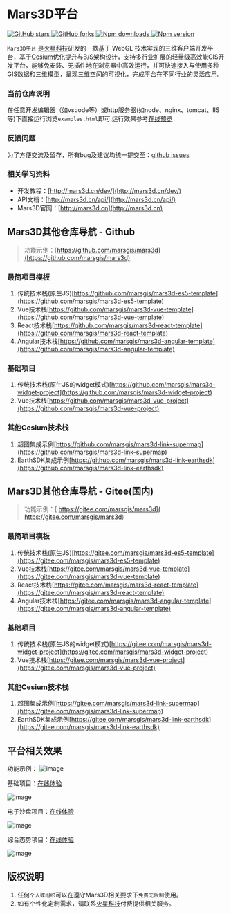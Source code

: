 # Mars3D平台

<p>
<a target="_black" href="https://github.com/marsgis/mars3d">
<img alt="GitHub stars" src="https://img.shields.io/github/stars/marsgis/mars3d?style=flat&logo=github">
</a>
<a target="_black" href="https://github.com/marsgis/mars3d">
<img alt="GitHub forks" src="https://img.shields.io/github/forks/marsgis/mars3d?style=flat&logo=github">
</a>
<a target="_black" href="https://www.npmjs.com/package/mars3d">
<img alt="Npm downloads" src="https://img.shields.io/npm/dt/mars3d?style=flat&logo=npm">
</a>
<a target="_black" href="https://www.npmjs.com/package/mars3d">
<img alt="Npm version" src="https://img.shields.io/npm/v/mars3d.svg?style=flat&logo=npm&label=version"/>
</a>
</p>
 
 `Mars3D平台` 是[火星科技](http://marsgis.cn/)研发的一款基于 WebGL 技术实现的三维客户端开发平台，基于[Cesium](https://cesium.com/cesiumjs/)优化提升与B/S架构设计，支持多行业扩展的轻量级高效能GIS开发平台，能够免安装、无插件地在浏览器中高效运行，并可快速接入与使用多种GIS数据和三维模型，呈现三维空间的可视化，完成平台在不同行业的灵活应用。


### 当前仓库说明 
 在任意开发编辑器（如vscode等）或http服务器(如node、nginx、tomcat、IIS等)下直接运行浏览`examples.html`即可,运行效果参考[在线预览](http://mars3d.cn/example)  
 
### 反馈问题
 为了方便交流及留存，所有bug及建议均统一提交至：[github issues](https://github.com/marsgis/mars3d/issues)  
 
### 相关学习资料

- 开发教程：[http://mars3d.cn/dev/](http://mars3d.cn/dev/)  
- API文档：[http://mars3d.cn/api/](http://mars3d.cn/api/)  
- Mars3D官网：[http://mars3d.cn](http://mars3d.cn)  


 

## Mars3D其他仓库导航 - Github
> 功能示例：[https://github.com/marsgis/mars3d](https://github.com/marsgis/mars3d)    

### 最简项目模板
1. 传统技术栈(原生JS)[https://github.com/marsgis/mars3d-es5-template](https://github.com/marsgis/mars3d-es5-template)
2. Vue技术栈[https://github.com/marsgis/mars3d-vue-template](https://github.com/marsgis/mars3d-vue-template)
3. React技术栈[https://github.com/marsgis/mars3d-react-template](https://github.com/marsgis/mars3d-react-template)
4. Angular技术栈[https://github.com/marsgis/mars3d-angular-template](https://github.com/marsgis/mars3d-angular-template)

### 基础项目
1. 传统技术栈(原生JS的widget模式)[https://github.com/marsgis/mars3d-widget-project](https://github.com/marsgis/mars3d-widget-project)
2. Vue技术栈[https://github.com/marsgis/mars3d-vue-project](https://github.com/marsgis/mars3d-vue-project)

 
### 其他Cesium技术栈 
1. 超图集成示例[https://github.com/marsgis/mars3d-link-supermap](https://github.com/marsgis/mars3d-link-supermap)
2. EarthSDK集成示例[https://github.com/marsgis/mars3d-link-earthsdk](https://github.com/marsgis/mars3d-link-earthsdk)
 
 
## Mars3D其他仓库导航 - Gitee(国内)
> 功能示例：[ https://gitee.com/marsgis/mars3d]( https://gitee.com/marsgis/mars3d)

### 最简项目模板
1. 传统技术栈(原生JS)[https://gitee.com/marsgis/mars3d-es5-template](https://gitee.com/marsgis/mars3d-es5-template)
2. Vue技术栈[https://gitee.com/marsgis/mars3d-vue-template](https://gitee.com/marsgis/mars3d-vue-template)
3. React技术栈[https://gitee.com/marsgis/mars3d-react-template](https://gitee.com/marsgis/mars3d-react-template)
4. Angular技术栈[https://gitee.com/marsgis/mars3d-angular-template](https://gitee.com/marsgis/mars3d-angular-template)

### 基础项目
1. 传统技术栈(原生JS的widget模式)[https://gitee.com/marsgis/mars3d-widget-project](https://gitee.com/marsgis/mars3d-widget-project)
2. Vue技术栈[https://gitee.com/marsgis/mars3d-vue-project](https://gitee.com/marsgis/mars3d-vue-project)

 
### 其他Cesium技术栈 
1. 超图集成示例[https://gitee.com/marsgis/mars3d-link-supermap](https://gitee.com/marsgis/mars3d-link-supermap)
2. EarthSDK集成示例[https://gitee.com/marsgis/mars3d-link-earthsdk](https://gitee.com/marsgis/mars3d-link-earthsdk)
 

## 平台相关效果  
 功能示例：
 ![image](http://mars3d.cn/img/example.jpg)
 
 基础项目：[在线体验](http://mars3d.cn/project/jcxm/index.html)

 ![image](http://mars3d.cn/img/jcxm.jpg)
 
 电子沙盘项目：[在线体验](http://mars3d.cn/project/dzsp/login.html)

 ![image](http://mars3d.cn/img/dzsp.jpg)
 
 综合态势项目：[在线体验](http://mars3d.cn/project/zhts/index.html)

 ![image](http://mars3d.cn/img/zhts.jpg)



## 版权说明
1. 任何`个人或组织`可以在遵守Mars3D相关要求下`免费无限制`使用。
2. 如有个性化定制需求，请联系[火星科技](http://mars3d.cn)付费提供相关服务。
